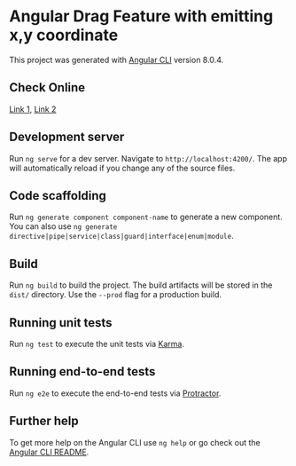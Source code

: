 # Angular Drag Feature with emitting x,y coordinate

This project was generated with [Angular CLI](https://github.com/angular/angular-cli) version 8.0.4.

## Check Online 

[Link 1](https://mayankagrawal94.github.io/drag-feature-with-emitting-x-y-coordinate/), [Link 2](http://mayankagrawal.co.in/git_publish/drag-feature-with-emitting-x-y-coordinate/)

## Development server

Run `ng serve` for a dev server. Navigate to `http://localhost:4200/`. The app will automatically reload if you change any of the source files.

## Code scaffolding

Run `ng generate component component-name` to generate a new component. You can also use `ng generate directive|pipe|service|class|guard|interface|enum|module`.

## Build

Run `ng build` to build the project. The build artifacts will be stored in the `dist/` directory. Use the `--prod` flag for a production build.

## Running unit tests

Run `ng test` to execute the unit tests via [Karma](https://karma-runner.github.io).

## Running end-to-end tests

Run `ng e2e` to execute the end-to-end tests via [Protractor](http://www.protractortest.org/).

## Further help

To get more help on the Angular CLI use `ng help` or go check out the [Angular CLI README](https://github.com/angular/angular-cli/blob/master/README.md).
